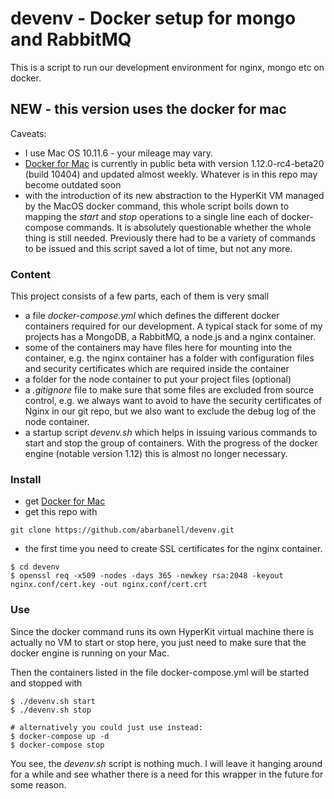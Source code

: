# devenv - Docker setup for mongo and RabbitMQ

This is a script to run our development environment for nginx, mongo etc on docker. 

## NEW - this version uses the docker for mac

Caveats: 

- I use Mac OS 10.11.6 - your mileage may vary.
- [Docker for Mac](https://docs.docker.com/docker-for-mac/) is currently in public beta with version 1.12.0-rc4-beta20 (build 10404) and updated almost weekly. Whatever is in this repo may become outdated soon
- with the introduction of its new abstraction to the HyperKit VM
managed by the MacOS docker command, this whole script boils down
to mapping the _start_ and _stop_ operations to a single line each
of docker-compose commands. It is absolutely questionable whether
the whole thing is still needed. Previously there had to be a variety
of commands to be issued and this script saved a lot of time, but
not any more.

### Content

This project consists of a few parts, each of them is very small

- a file _docker-compose.yml_ which defines the different docker
containers required for our development. A typical stack for some
of my projects has a MongoDB, a RabbitMQ, a node.js and a nginx
container.
- some of the containers may have files here for mounting into the
container, e.g. the nginx container has a folder with configuration
files and security certificates which are required inside the
container
- a folder for the node container to put your project files (optional)
- a _.gitignore_ file to make sure that some files are excluded from
source control, e.g. we always want to avoid to have the security
certificates of Nginx in our git repo, but we also want to exclude
the debug log of the node container.
- a startup script _devenv.sh_ which helps in issuing various commands
to start and stop the group of containers. With the progress of the
docker engine (notable version 1.12) this is almost no longer
necessary.

### Install

- get [Docker for Mac](https://docs.docker.com/docker-for-mac/)
- get this repo with 

```
git clone https://github.com/abarbanell/devenv.git
```

- the first time you need to create SSL certificates for the nginx container.
 
```
$ cd devenv
$ openssl req -x509 -nodes -days 365 -newkey rsa:2048 -keyout nginx.conf/cert.key -out nginx.conf/cert.crt
```

### Use

Since the docker command runs its own HyperKit virtual machine there is actually no VM to start or stop here, you just need to make sure that the docker 
engine is running on your Mac.

Then the containers listed in the file docker-compose.yml will be started and stopped with 

```
$ ./devenv.sh start
$ ./devenv.sh stop

# alternatively you could just use instead: 
$ docker-compose up -d
$ docker-compose stop
```

You see, the _devenv.sh_ script is nothing much. I will leave it
hanging around for a while and see whather there is a need for this
wrapper in the future for some reason.


